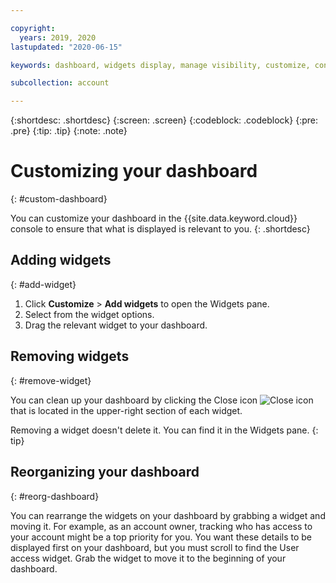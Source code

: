 ```yaml
---

copyright:
  years: 2019, 2020 
lastupdated: "2020-06-15"

keywords: dashboard, widgets display, manage visibility, customize, console

subcollection: account

---
```


{:shortdesc: .shortdesc}
{:screen: .screen}
{:codeblock: .codeblock}
{:pre: .pre}
{:tip: .tip}
{:note: .note}

# Customizing your dashboard
{: #custom-dashboard}

You can customize your dashboard in the {{site.data.keyword.cloud}} console to ensure that what is displayed is relevant to you.
{: .shortdesc}

## Adding widgets
{: #add-widget}

1. Click **Customize** > **Add widgets** to open the Widgets pane. 
2. Select from the widget options. 
3. Drag the relevant widget to your dashboard.  

## Removing widgets
{: #remove-widget}

You can clean up your dashboard by clicking the Close icon ![Close icon](../icons/close-icon.svg) that is located in the upper-right section of each widget.

Removing a widget doesn't delete it. You can find it in the Widgets pane. 
{: tip}

## Reorganizing your dashboard
{: #reorg-dashboard}

You can rearrange the widgets on your dashboard by grabbing a widget and moving it. For example, as an account owner, tracking who has access to your account might be a top priority for you. You want these details to be displayed first on your dashboard, but you must scroll to find the User access widget. Grab the widget to move it to the beginning of your dashboard.
